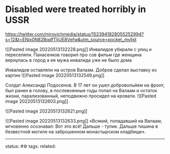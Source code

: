 # Disabled were treated horribly in USSR
https://twitter.com/mirovichmedia/status/1523941828055252994?s=12&t=ENix0N82BqdfTIjUE8Vefw&utm_source=pocket_mylist

![[Pasted image 20220513132228.png]]
Инвалидов убирали с улиц и переселяли.
Панасенков говорил про сов фильм где женщина вернулась в город а ее мужа инвалида уже не было дома

Инвалидов оставляли на остров Валаам.
Добров сделал выставку из картин
![[Pasted image 20220513132549.png]]

Солдат Александр Подосенов. В 17 лет он ушел добровольйем на фронт, был ранен в голову, в послевоенные годы попал на Валаам и остаток жизни, парализованный, неподвижно просидел на кровати.
![[Pasted image 20220513132603.png]]

![[Pasted image 20220513132621.png]]

![[Pasted image 20220513132633.png]]
«Всякий, попадавший на Валаам, мгновенно осознавал: Вот это всё! Дальше - тупик. Дальше тишина в безвестной могиле на заброшенном монастырском кладбище».



---
status: #⚙️ 
tags: 
related: 